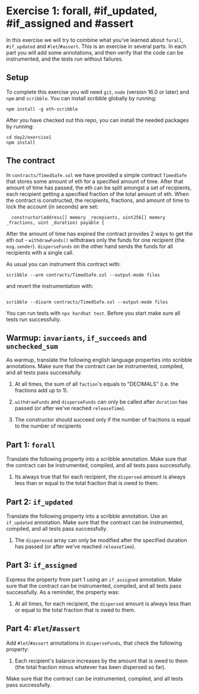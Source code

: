 # Exercise 1: forall, #if_updated, #if_assigned and #assert

In this exercise we will try to combine what you've learned about `forall`,
`#if_updated` and `#let`/`#assert`.  This is an exercise in several parts. In
each part you will add some annotations, and then verify that the code can be
instrumented, and the tests run without failures.

## Setup

To complete this exercise you will need `git`, `node` (version 16.0 or later) and `npm` and `scribble`.
You can install scribble globally by running:

```
npm install -g eth-scribble
```

After you have checked out this repo, you can install the needed packages by running:

```
cd day2/exercise1
npm install
```

## The contract 

In `contracts/TimedSafe.sol` we have provided a simple contract `TimedSafe` that stores some amount of eth for a specified amount of time. After that amount of time has passed, the eth can be split amongst a set of recipients, each recipient getting a specified fraction of the total amount of eth. When the contract is constructed, the recipients, fractions, and amount of time to lock the account (in seconds) are set:

```
  constructor(address[] memory _recepients, uint256[] memory _fractions, uint _duration) payable {
```

After the amount of time has expired the contract provides 2 ways to get the eth out - `withdrawFunds()` withdraws only the funds for one recipient (the `msg.sender`). `disperseFunds` on the other hand sends the funds for all recipients with a single call.

As usual you can instrument this contract with:

```
scribble --arm contracts/TimedSafe.sol --output-mode files
```

and revert the instrumentation with:

```

scribble --disarm contracts/TimedSafe.sol --output-mode files
```

You can run tests with `npx hardhat test`. Before you start make sure all tests run successfully.

## Warmup: `invariants`, `if_succeeds` and `unchecked_sum`

As warmup, translate the following english language properties into scribble annotations. Make sure that the contract can be instrumented, compiled, and all tests pass successfully.

1. At all times, the sum of all `faction`'s equals to "DECIMALS" (i.e. the fractions add up to 1).

2. `withdrawFunds` and `disperseFunds` can only be called after `duration` has passed (or after we've reached `releaseTime`).

3. The constructor should succeed only if the number of fractions is equal to the number of recipients 


## Part 1: `forall`

Translate the following property into a scribble annotation. Make sure that the contract can be instrumented, compiled, and all tests pass successfully.

1. Its always true that for each recipient, the `dispersed` amount is always less than or equal to the total fraction that is owed to them.

## Part 2: `if_updated`

Translate the following property into a scribble annotation. Use an `if_updated` annotation. Make sure that the contract can be instrumented, compiled, and all tests pass successfully.

1. The `disperesed` array can only be modified after the specified duration has passed (or after we've reached `releaseTime`).


## Part 3: `if_assigned`

Express the property from part 1 using an `if_assigned` annotation. Make sure that the contract can be instrumented, compiled, and all tests pass successfully. As a reminder, the property was:

1. At all times, for each recipient, the `dispersed` amount is always less than or equal to the total fraction that is owed to them.

## Part 4: `#let`/`#assert`

Add `#let`/`#assert` annotations in `disperseFunds`, that check the following property:

1. Each recipient's balance increases by the amount that is owed to them (the total fraction minus whatever has been dispersed so far).

Make sure that the contract can be instrumented, compiled, and all tests pass successfully.
